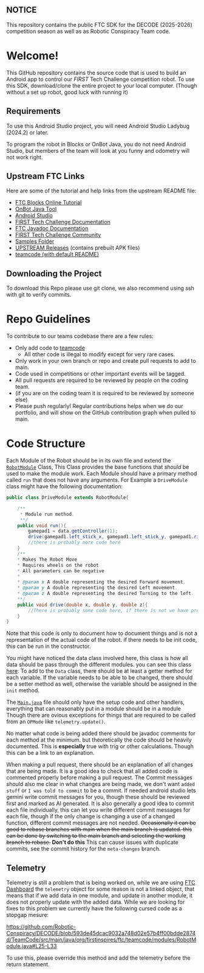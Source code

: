 ## NOTICE
This repository contains the public FTC SDK for the DECODE (2025-2026) competition season as well as as Robotic Conspiracy Team code.

# Welcome!
This GitHub repository contains the source code that is used to build an Android app to control our *FIRST* Tech Challenge competition robot. To use this SDK, download/clone the entire project to your local computer. (Though without a set up robot, good luck with running it)

## Requirements
To use this Android Studio project, you will need Android Studio Ladybug (2024.2) or later.

To program the robot in Blocks or OnBot Java, you do not need Android Studio, but members of the team will look at you funny and odometry will not work right.

## Upstream FTC Links
Here are some of the tutorial and help links from the upstream README file:
- [FTC Blocks Online Tutorial](https://ftc-docs.firstinspires.org/programming_resources/blocks/Blocks-Tutorial.html)
- [OnBot Java Tool](https://ftc-docs.firstinspires.org/programming_resources/onbot_java/OnBot-Java-Tutorial.html)
- [Android Studio](https://ftc-docs.firstinspires.org/programming_resources/android_studio_java/Android-Studio-Tutorial.html)
- [FIRST Tech Challenge Documentation](https://ftc-docs.firstinspires.org/index.html)
- [FTC Javadoc Documentation](https://javadoc.io/doc/org.firstinspires.ftc)
- [FIRST Tech Challenge Community](https://ftc-community.firstinspires.org/)
- [Samples Folder](FtcRobotController/src/main/java/org/firstinspires/ftc/robotcontroller/external/samples)
- [UPSTREAM Releases](https://github.com/FIRST-Tech-Challenge/FtcRobotController/releases) (contains prebuilt APK files)
- [teamcode (with default README)](TeamCode/src/main/java/org/firstinspires/ftc/teamcode)

## Downloading the Project
To download this Repo please use git clone, we also recommend using ssh with git to verify commits.

# Repo Guidelines
To contribute to our teams codebase there are a few rules:
 - Only add code to [teamcode](TeamCode/src/main/java/org/firstinspires/ftc/teamcode)
	- All other code is illegal to modify except for very rare cases.
 - Only work in your own branch or repo and create pull requests to add to main.
 - Code used in competitions or other important events will be tagged.
 - All pull requests are required to be reviewed by people on the coding team.
  - (if you are on the coding team it is required to be reviewed by someone else)
 - Please push regularly! Regular contributions helps when we do our portfolio, and will show on the GitHub contribution graph when pulled to main.

# Code Structure

Each Module of the Robot should be in its own file and extend the [`RobotModule`](TeamCode/src/main/java/org/firstinspires/ftc/teamcode/modules/RobotModule.java) Class, This Class provides the base functions that *should* be used to make the module work. Each Module should have a primary method called `run` that does not have any arguments. For Example a `DriveModule` class might have the following documentation:
```java
public class DriveModule extends RobotModule{

    /**
     * Module run method.
     **/
    public void run(){
        gamepad1 = data.getController(1); 
        drive(gamepad1.left_stick_x, gamepad1.left_stick_y, gamepad1.right_stick_x);
        //there is probably more code here
    }
    /** 
    * Makes The Robot Move
    * Requires wheels on the robot
    * All parameters can be negative 
    * 
    * @param x A double representing the desired Forward movement,
    * @param y A double representing the desired Left movement.
    * @param z A double representing the desired Turning to the left.
    **/
    public void drive(double x, double y, double z){
        //There is probably some code here, if there is not we have problems
    }
}
```
Note that this code is only to document how to document things and is not a representation of the actual code of the robot. if there needs to be init code, this can be run in the constructor.

You might have noticed the data class involved here, this class is how all data should be pass through the different modules. you can see this class [here](TeamCode/src/main/java/org/firstinspires/ftc/teamcode/modules/Data.java). To add to the `Data` class, there should be at least a getter method for each variable. If the variable needs to be able to be changed, there should be a setter method as well, otherwise the variable should be assigned in the `init` method. 

The [`Main.java`](TeamCode/src/main/java/org/firstinspires/ftc/teamcode/Main.java) file should only have the setup code and other handlers, everything that can reasonably put in a module should be in a module Though there are ovious exceptions for things that are required to be called from an `OPMode` like `telemetry.update()`. 

No matter what code is being added there should be javadoc comments for each method at the minimum. but theoretically the code should be heavily documented. This is **especially** true with trig or other calculations. Though this can be a link to an explanation.

When making a pull request, there should be an explanation of all changes that are being made. It is a good idea to check that all added code is commented properly before making a pull request. The Commit messages should also me clear in what changes are being made, we don't want `added stuff` or `I was told to commit` to be a commit. If needed android studio lets gemini write commit messages for you, though these should be reviewed first and marked as AI generated. It is also generally a good idea to commit each file individually, this can let you write different commit messages for each file, though if the only change is changing a use of a changed function, different commit messages are not needed. ~~Occasionally it can be good to rebase branches with main when the main branch is updated.  this can be done by switching to the main branch and selecting the working branch to rebase.~~ **Don't do this** This can cause issues with duplicate commits, see the commit history for the `meta-changes` branch. 

## Telemetry
Telemetry is still a problem that is being worked on, while we are using [FTC Dashboard](https://acmerobotics.github.io/ftc-dashboard/) the `telemetry` object for some reason is not a linked object, that means that if we add data in one module, and update in another module, it does not properly update with the added data. While we are looking for fixes to this problem we currently have the following cursed code as a stopgap mesure:

https://github.com/Robotic-Conspiracy/DECODE/blob/593de45dcac9032a748d02e57b4ff00bdde2874d/TeamCode/src/main/java/org/firstinspires/ftc/teamcode/modules/RobotModule.java#L25-L33

To use this, please override this method and add the telemetry before the return statement. 

